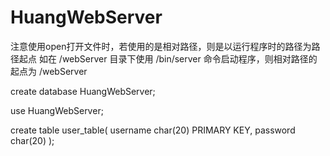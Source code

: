 # HuangWebServer

注意使用open打开文件时，若使用的是相对路径，则是以运行程序时的路径为路径起点
如在 /webServer 目录下使用 /bin/server 命令启动程序，则相对路径的起点为 /webServer

create database HuangWebServer;

use HuangWebServer;

create table user_table(
    username char(20) PRIMARY KEY,
    password char(20)
);
